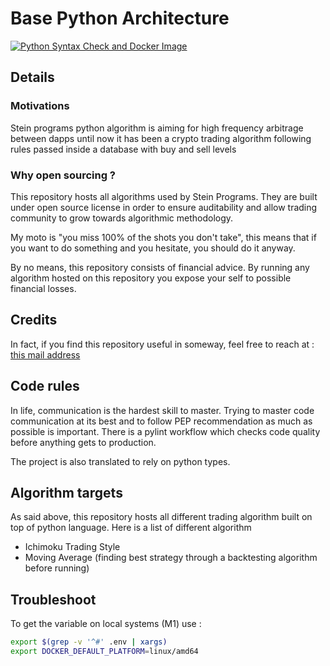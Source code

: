 # Base Python Architecture

[![Python Syntax Check and Docker Image](https://github.com/SteinPrograms/base-python-architecture/actions/workflows/workflow.yml/badge.svg)](https://github.com/SteinPrograms/base-python-architecture/actions/workflows/workflow.yml)

## Details

### Motivations

Stein programs python algorithm is aiming for high frequency arbitrage between dapps
until now it has been a crypto trading algorithm following rules passed inside a database with buy and sell levels

### Why open sourcing ?

This repository hosts all algorithms used by Stein Programs. They are built under open source license in order to ensure auditability and allow trading community to grow towards algorithmic methodology.

My moto is "you miss 100% of the shots you don't take", this means that if you want to do something and you hesitate, you should do it anyway.

By no means, this repository consists of financial advice. By running any algorithm hosted on this repository you expose your self to possible financial losses.

## Credits

In fact, if you find this repository useful in someway, feel free to reach at : <a href="mailto:h2menez@gmail.com">this mail address</a>

## Code rules

In life, communication is the hardest skill to master. 
Trying to master code communication at its best and to follow PEP recommendation as much as possible is important. 
There is a pylint workflow which checks code quality before anything gets to production.

The project is also translated to rely on python types.

## Algorithm targets

As said above, this repository hosts all different trading algorithm built on top of python language.
Here is a list of different algorithm

- Ichimoku Trading Style
- Moving Average (finding best strategy through a backtesting algorithm before running)

## Troubleshoot

To get the variable on local systems (M1) use :

```sh
export $(grep -v '^#' .env | xargs)
export DOCKER_DEFAULT_PLATFORM=linux/amd64
```
